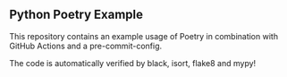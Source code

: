 ## Python Poetry Example

This repository contains an example usage of Poetry in combination with
GitHub Actions and a pre-commit-config.

The code is automatically verified by black, isort, flake8 and mypy!